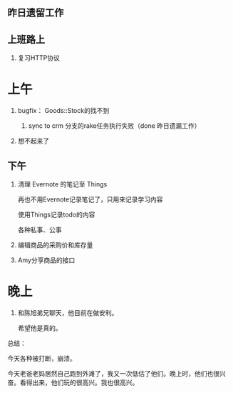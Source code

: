 ## 昨日遗留工作


## 上班路上

1. 复习HTTP协议


# 上午

1. bugfix： Goods::Stock的找不到

    1. sync to crm 分支的rake任务执行失败（done 昨日遗漏工作）

2. 想不起来了

## 下午

1. 清理 Evernote 的笔记至 Things
    
    再也不用Evernote记录笔记了，只用来记录学习内容
    
    使用Things记录todo的内容
    
    各种私事、公事

2. 编辑商品的采购价和库存量

3. Amy分享商品的接口

# 晚上

1. 和陈旭弟兄聊天，他目前在做安利。
    
    希望他是真的。


总结：

今天各种被打断，崩溃。

今天老爸老妈居然自己跑到外滩了，我又一次低估了他们。晚上时，他们也很兴奋。看得出来，他们玩的很高兴。我也很高兴。
